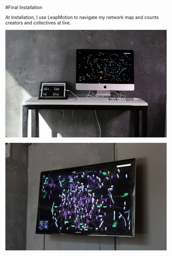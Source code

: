 #Final Installation

At installation, I use LeapMotion to navigate my network map and counts creators and collectives at live.

![Installation 01](../project_images/05_installation/installation_01.jpg?raw=true "Installation 01")

![Installation 02](../project_images/05_installation/installation_02.jpg?raw=true "Installation 02")

